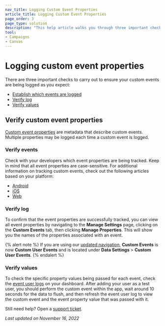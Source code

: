 ```yaml
---
nav_title: Logging Custom Event Properties
article_title: Logging Custom Event Properties
page_order: 3
page_type: solution
description: "This help article walks you through three important checks to ensure your custom events are logged as you expect."
tool: 
- Campaigns
- Canvas
---
```


# Logging custom event properties

There are three important checks to carry out to ensure your custom events are being logged as you expect:

* [Establish which events are logged](#verify-events)
* [Verify log](#verify-log)
* [Verify values](#verify-values)

## Verify custom event properties

[Custom event properties][22] are metadata that describe custom events. Multiple properties may be logged each time a custom event is logged.

### Verify events

Check with your developers which event properties are being tracked. Keep in mind that all event properties are case-sensitive. For additional information on tracking custom events, check out the following articles based on your platform:

* [Android][51]
* [iOS][23]
* [Web][52]

### Verify log

To confirm that the event properties are successfully tracked, you can view all event properties by navigating to the **Manage Settings** page, clicking on the **Custom Events** tab, then clicking **Manage Properties**. This will show you the names of the properties associated with an event.

{% alert note %}
If you are using our [updated navigation]({{site.baseurl}}/navigation/), **Custom Events** is now **Custom User Events** and is located under **Data Settings** > **Custom User Events**.
{% endalert %}

### Verify values

To check the specific property values being passed for each event, check the [event user logs][24] on your dashboard. After adding your user as a test user, you should perform the custom event within the app, wait around 10 seconds for the data to flush, and then refresh the event user log to view the custom event and the event property value that was passed with it.

Still need help? Open a [support ticket]({{site.baseurl}}/braze_support/).

_Last updated on November 16, 2022_

[22]: {{site.baseurl}}/user_guide/data_and_analytics/custom_data/custom_events/#custom-event-properties
[23]: {{site.baseurl}}/developer_guide/platform_integration_guides/ios/analytics/tracking_custom_events/
[24]: {{site.baseurl}}/user_guide/administrative/app_settings/developer_console/event_user_log_tab/#event-user-log-tab
[51]: {{site.baseurl}}/developer_guide/platform_integration_guides/android/analytics/tracking_custom_events/ 
[52]: {{site.baseurl}}/developer_guide/platform_integration_guides/web/analytics/tracking_custom_events/
